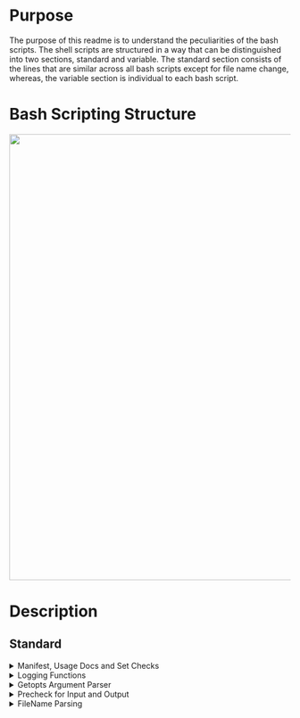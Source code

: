 # Purpose
 
The purpose of this readme is to understand the peculiarities of the bash scripts. The shell scripts are structured in a way that can be distinguished into two sections, standard and variable. The standard section consists of the lines that are similar across all bash scripts except for file name change, whereas, the variable section is individual to each bash script.
 
# Bash Scripting Structure
 
<img src="https://user-images.githubusercontent.com/43070131/56844379-0708f280-6875-11e9-9efa-7b03910e5917.PNG" width="800">

# Description

## Standard

<details>
  <summary>
  Manifest, Usage Docs and Set Checks
  </summary> 
 
 ```
 #!/bin/bash
 ```
The #!/bin/bash command is mandatory and it is best practices for script writing in bash.
It is a standalone executable and when invoked, ./filename.sh needs to be typed and it should run.

 ```
read -r -d '' MANIFEST << MANIFEST
 ```
MANIFEST is a built-in bash command. This command is essential for debugging because if the workflow was executed and variants were called, users should be able to track the history. 
 
 ```
 *****************************************************************************
`readlink -m $0`
called by: `whoami` on `date`
command line input: ${@}
*****************************************************************************
 ```
This command is essential for debugging because it stores the details about who ran the workflow and when.

```
set -o errexit
```
This statement requires that bash scripts exit whenever there is an error.
Usually, bash scripts continue to run even if one command failed.
-o errexit will prevent that from happening and will quit if any error occurs at all.

```
set -o pipefail
```
-o pipefail sets the exit code in the pipeline to the right most command to exit with a non-zero status.

```
set -o nounset
```
The -o nounset is used to error out any variable that is not defined in the script.
This requires that all variables are defined and it should not have any loose variables that are no longer needed.

```
SCRIPT_NAME=trim_sequences.sh
SGE_JOB_ID=TBD   # placeholder until we parse job ID
SGE_TASK_ID=TBD  # placeholder until we parse task ID
```
This script records the actual Job ID’s of every bioinformatics tasks that runs on the cluster.

</details>

<details>
  <summary>
   Logging Functions
  </summary>
 
 ```
 function checkArg()
{
    if [[ "${OPTARG}" == -* ]]; then
        echo -e "\nError with option -${OPT} in command. Option passed incorrectly or without argument.\n"
        echo -e "\n${DOCS}\n"
        exit 1;
    fi
}
 ```
The function checkArg() checks whether the option argument was passed correctly or not.
If any option is passed incorrectly, than the script will display the error "Error with option -${OPT} in command. Option passed incorrectly or without argument.\n"

</details>

<details>
  <summary>
   Getopts Argument Parser
  </summary>
 
 ```
 while getopts ":hl:r:A:C:t:P:s:e:F:d" OPT
do
               case ${OPT} in
                              h )  echo -e "\n${DOCS}\n"
                                             exit 0
                                         ...
                                         ...
                                         ...
                           : )     echo -e "\nOption -${OPTARG} requires an argument.\n\n${DOCS}\n" exit 1
                                     
               esac
done
 ```
 Principles for the Getopts Argument Parser of the script:

1. A colon after the letter means that it is mandatory and if the colon is not present, it means that it is optional.

2. Hence, we prepend the list before the colon because if an invalid option is provided, than the " \? " will be called. The only reason to allow the getops fuction to land to the "/?" case is if we have invalid option to prepend the list by a colon.

3. Each colon is being read separately. The getopts loop is reading consecutively. The case command assigns each argument entered to a variable and checks to make sure that a valid argument was entered for the options that require one. For example, ‘-d’ is the debug command and should never receive an argument following it. If it did, this would throw an error.

4. The colon at the beginning of the list turns off bash’s built-in error reporting, allowing us to handle errors with our checkArg function and the functions that follow, and allowing us to handle no arguments and bad arguments in a more meaningful way. If you pass in an option that is not recognized, the case statement will reach “/?” and it will print an invalid option statement. The final colon case is to ensure that every required option received an argument.
 
</details>

<details>
<summary>
Precheck for Input and Output
</summary> 
 
```
 source ${SHARED_FUNCTIONS}
 
checkVar "${SAMPLE+x}" "Missing sample name option: -s" $LINENO
  
ERRLOG=${SAMPLE}.trimming.${SGE_JOB_ID}.log
    ....
    ....
echo "${MANIFEST}" >> "${ERRLOG}"
  
checkVar "${ENV_PROFILE+x}" "Missing environmental profile option: -e" $LINENO
source ${ENV_PROFILE}
  
checkVar "${ADAPTERS+x}" "Missing adapters file option: -A" $LINENO
        ....
        ....
checkVar "${INPUT2+x}" "Missing read 2 option: -r. If running a single-end job, set -r null in command." $LINENO
  
checkVar "${IS_PAIRED_END+x}" "Missing paired-end option: -P" $LINENO
  
if [[ "${IS_PAIRED_END}" != true ]] && [[ "${IS_PAIRED_END}" != false ]]
then
        ....
        ....
fi
if [[ "${IS_PAIRED_END}" == true ]]
then
        ....
        ....
fi
if [[ "${IS_PAIRED_END}" == false ]]
        ....
        ....
fi
 
checkVar "${CUTADAPT+x}" "Missing CutAdapt software path option: -C" $LINENO
checkDir ${CUTADAPT} "Cutadapt directory ${CUTADAPT} is not a directory or does not exist." $LINENO
checkVar "${THR+x}" "Missing threads option: -t" $LINENO
```
Precheck calls functions from the shared functions.sh file to perform the following operations:

1. Checks if the sample name variable exists or not
2. Creates log for JOB_ID/script and tool
3. Sends Manifest to the Log
4. Sources the file with environmental profile variables
5. Check if input files, directories, and variables are non-zero

In the case of adapters, if the adapters string is defined to the full path of the file than the variable is set and we do not need to check that file as it would have been checked by the parser.So, the argument to the full path to the adapter file + x ( "${ADAPTERS+x} ") will be passed into the checkVar.It will check it as the first variable of the string and will not throw an error by setting the error code not equal to 1.However, if the full path to the adapter file is not defined than string + x is passed and bash will pass the empty string as the first variable. The exit code will be set to 1 and an error will be thrown.
</details>

<details>
<summary>
FileName Parsing
</summary> 

```
## Parse filename without full path
OUT1=$(basename ${INPUT1})
if  [[ "${IS_PAIRED_END}" == false ]]  # If single-end, we do not need a second output trimmed read
then
               OUT2=null
else
               OUT2=$(basename ${INPUT2})
fi
```

The filename parsing section parses the filename without the full path and the reason why it does without the full path is because  cutadapt requires the output option, -o, and hence, file name parsing is necessary.
